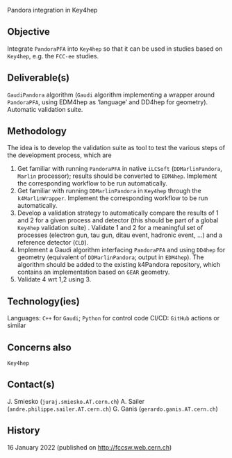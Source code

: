 ﻿---
layout: site
id: opportunities
---

Pandora integration in Key4hep

## Objective

Integrate `PandoraPFA` into `Key4hep` so that it can be used in studies based on `Key4hep`, e.g. the `FCC-ee` studies.


## Deliverable(s)

`GaudiPandora` algorithm (`Gaudi` algorithm implementing a wrapper around `PandoraPFA`, using EDM4hep as ‘language’ and DD4hep for geometry).
Automatic validation suite.


## Methodology

The idea is to develop the validation suite as tool to test the various steps of the development process, which are
1. Get familiar with running `PandoraPFA` in native `iLCSoft` (`DDMarlinPandora`, `Marlin` processor); results should be converted to `EDM4hep`. Implement the corresponding workflow to be run automatically.
2. Get familiar with running `DDMarlinPandora` in `Key4hep` through the `k4MarlinWrapper`. Implement the corresponding workflow to be run automatically.
3. Develop a validation strategy to automatically compare the results of 1 and 2 for a given process and detector (this should be part of a global `Key4hep` validation suite) . Validate 1 and 2 for a meaningful set of processes (electron gun, tau gun, ditau event, hadronic event, …) and a reference detector (`CLD`).
4. Implement a Gaudi algorithm interfacing `PandoraPFA` and using `DD4hep` for geometry (equivalent of `DDMarlinPandora`; output in `EDM4hep`). The algorithm should be added to the existing k4Pandora repository, which contains an implementation based on `GEAR` geometry.
5. Validate 4 wrt 1,2 using 3.


## Technology(ies)

Languages: `C++` for `Gaudi`; `Python` for control code
CI/CD: `GitHub` actions or similar

## Concerns also
`Key4hep`

## Contact(s)

J. Smiesko (`juraj.smiesko.AT.cern.ch`)
A. Sailer (`andre.philippe.sailer.AT.cern.ch`)
G. Ganis (`gerardo.ganis.AT.cern.ch`)

## History

16 January 2022 (published on http://fccsw.web.cern.ch)